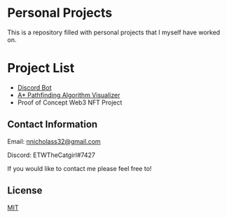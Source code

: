 # Personal Projects

This is a repository filled with personal projects that I myself have worked on.

# Project List
- [Discord Bot](https://github.com/ETWGames/Projects/tree/main/DiscordBot)
- [A* Pathfinding Algorithm Visualizer](https://github.com/ETWGames/Projects/tree/main/A*%20Pathfinding%20Algorithm%20Visualizer)
- Proof of Concept Web3 NFT Project

## Contact Information 
Email: nnicholass32@gmail.com

Discord: ETWTheCatgirl#7427

If you would like to contact me please feel free to!


## License
[MIT](https://choosealicense.com/licenses/mit/)
